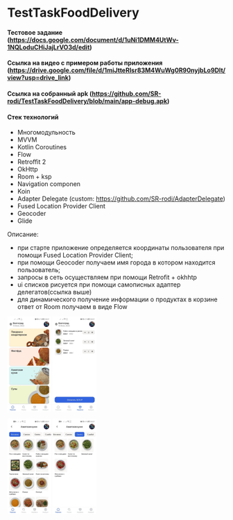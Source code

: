 # TestTaskFoodDelivery

#### **Тестовое задание (https://docs.google.com/document/d/1uNi1DMM4UtWv-1NQLoduCHiJajLrVO3d/edit)**
#### **Cсылка на видео с примером работы приложения (https://drive.google.com/file/d/1miJtteRIsr83M4WuWg0R90nyjbLo9DIt/view?usp=drive_link)**
#### **Cсылка на собранный apk (https://github.com/SR-rodi/TestTaskFoodDelivery/blob/main/app-debug.apk)**

#### Стек технологий
- Многомодульность
- MVVM
- Kotlin Coroutines
- Flow
- Retroffit 2
- OkHttp
- Room + ksp
- Navigation componen
- Koin
- Adapter Delegate (custom: https://github.com/SR-rodi/AdapterDelegate)
- Fused Location Provider Client
- Geocoder
- Glide

Описание:
 - при старте приложение определяется координаты пользователя при помощи Fused Location Provider Client;
 - при помощи Geocoder получаем имя города в котором находится пользователь;
 - запросы в сеть осуществляем при помощи Retrofit + okhhtp 
 - ui списков рисуется при помощи самописных адаптер делегатов(ссылка выше)
 - для динамического получение информации о продуктах в корзине ответ от Room получаем в виде Flow

<p float="left">
<img src="https://github.com/SR-rodi/TestTaskFoodDelivery/blob/main/screen/home_screen.jpg" width=20% height=20%>
<img src="https://github.com/SR-rodi/TestTaskFoodDelivery/blob/main/screen/cart_screen.jpg" width=20% height=20%>
</p>

<p float="left">
<img src="https://github.com/SR-rodi/TestTaskFoodDelivery/blob/main/screen/dishes_screen_1.jpg" width=20% height=20%>
<img src="https://github.com/SR-rodi/TestTaskFoodDelivery/blob/main/screen/dishes_screen_2.jpg" width=20% height=20%>
</p>





